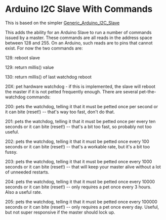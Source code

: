 # Arduino I2C Slave With Commands

This is based on the simpler <a href=https://github.com/judasgutenberg/Generic_Arduino_I2C_Slave>Generic_Arduino_I2C_Slave</a>


This adds the ability for an Arduino Slave to run a number of commands issued by a master.  These commands are all reads in the address space between 128 and 255. On an Arduino, such reads are to pins that cannot exist.  For now the two commands are:


128: reboot slave

129: return millis() value

130: return millis() of last watchdog reboot

20X: pet hardware watchdog - if this is implemented, the slave will reboot the master if it is not petted frequently enough.  There are several pet-the-watchdog commands:

200: pets the watchdog, telling it that it must be petted once per second or it can bite (reset!) -- that's way too fast, don't do that.

201:  pets the watchdog, telling it that it must be petted once per every ten seconds or it can bite (reset!) -- that's a bit too fast, so probably not too useful.

202: pets the watchdog, telling it that it must be petted once every 100 seconds or it can bite (reset!) -- that's a workable rate, but it's a bit too fussy.

203: pets the watchdog, telling it that it must be petted once every 1000 seconds or it can bite (reset!) -- that will keep your master alive without a lot of unneeded restarts.

204: pets the watchdog, telling it that it must be petted once every 10000 seconds or it can bite (reset!) -- only requires a pet once every 3 hours.  Also a useful rate.

205: pets the watchdog, telling it that it must be petted once every 100000 seconds or it can bite (reset!) -- only requires a pet once every day.  Useful, but not super responsive if the master should lock up.
